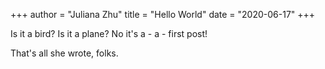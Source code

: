 +++
author = "Juliana Zhu"
title = "Hello World"
date = "2020-06-17"
+++

Is it a bird? 
Is it a plane?
No it's a - a - first post!

That's all she wrote, folks.
